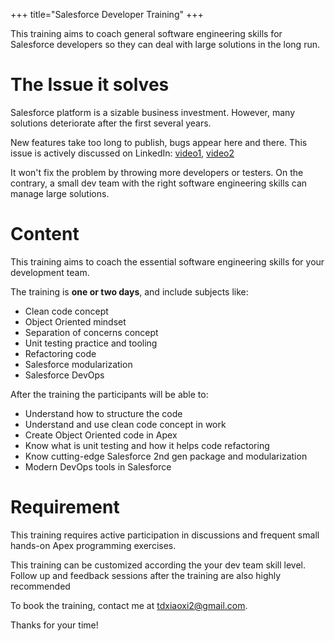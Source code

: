+++
title="Salesforce Developer Training"
+++

This training aims to coach general software engineering skills for Salesforce
developers so they can deal with large solutions in the long run.

# The Issue it solves

Salesforce platform is a sizable business investment. However, many solutions
deteriorate after the first several years. 

New features take too long to publish, bugs appear here and there. This issue is
actively discussed on LinkedIn:
[video1](https://www.linkedin.com/posts/xixiaofinland_salesforce-salesforcedeveloper-softwareengineer-activity-7086412746170261504-_KLr),
[video2](https://www.linkedin.com/posts/xixiaofinland_salesforce-salesforcedeveloper-ohana-activity-7091486354836008960-XJ0D?utm_source=share&utm_medium=member_desktop)

It won't fix the problem by throwing more developers or testers. On the
contrary, a small dev team with the right software engineering skills can manage
large solutions.

# Content

This training aims to coach the essential software engineering skills for your
development team.

The training is **one or two days**, and include subjects like:

- Clean code concept
- Object Oriented mindset
- Separation of concerns concept
- Unit testing practice and tooling
- Refactoring code
- Salesforce modularization
- Salesforce DevOps

After the training the participants will be able to:

- Understand how to structure the code
- Understand and use clean code concept in work
- Create Object Oriented code in Apex
- Know what is unit testing and how it helps code refactoring
- Know cutting-edge Salesforce 2nd gen package and modularization
- Modern DevOps tools in Salesforce

# Requirement

This training requires active participation in discussions and frequent small
hands-on Apex programming exercises.

This training can be customized according the your dev team skill level. Follow
up and feedback sessions after the training are also highly recommended

To book the training, contact me at tdxiaoxi2@gmail.com.

Thanks for your time!
